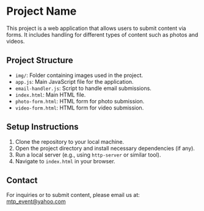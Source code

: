 # Project Name

This project is a web application that allows users to submit content via forms. It includes handling for different types of content such as photos and videos.

## Project Structure

- `img/`: Folder containing images used in the project.
- `app.js`: Main JavaScript file for the application.
- `email-handler.js`: Script to handle email submissions.
- `index.html`: Main HTML file.
- `photo-form.html`: HTML form for photo submission.
- `video-form.html`: HTML form for video submission.

## Setup Instructions

1. Clone the repository to your local machine.
2. Open the project directory and install necessary dependencies (if any).
3. Run a local server (e.g., using `http-server` or similar tool).
4. Navigate to `index.html` in your browser.

## Contact

For inquiries or to submit content, please email us at: mtp_event@yahoo.com
